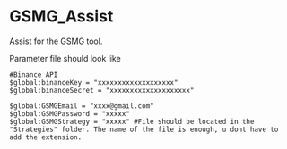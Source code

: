# GSMG_Assist
Assist for the GSMG tool.

Parameter file should look like

```
#Binance API
$global:binanceKey = "xxxxxxxxxxxxxxxxxxx"
$global:binanceSecret = "xxxxxxxxxxxxxxxxxxxx"

$global:GSMGEmail = "xxxx@gmail.com"
$global:GSMGPassword = "xxxxx"
$global:GSMGStrategy = "xxxxx" #File should be located in the "Strategies" folder. The name of the file is enough, u dont have to add the extension.
```